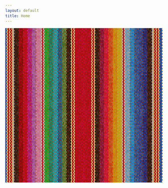 ```yaml
---
layout: default
title: Home
---
```


<img src="/images/serape.webp" alt="serape" class="homepage-image">
